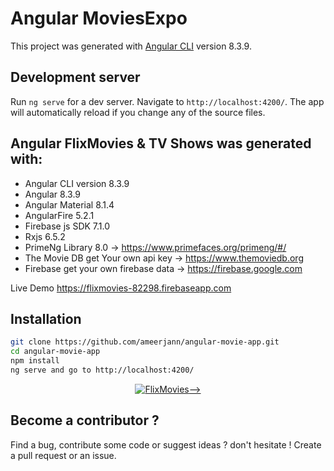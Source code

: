 # Angular MoviesExpo

This project was generated with [Angular CLI](https://github.com/angular/angular-cli) version 8.3.9.

## Development server

Run `ng serve` for a dev server. Navigate to `http://localhost:4200/`. The app will automatically reload if you change any of the source files.

## Angular  FlixMovies & TV Shows was generated with:

- Angular CLI version 8.3.9
- Angular 8.3.9
- Angular Material 8.1.4
- AngularFire 5.2.1
- Firebase js SDK 7.1.0
- Rxjs 6.5.2
- PrimeNg Library 8.0 -> https://www.primefaces.org/primeng/#/
- The Movie DB get Your own api key -> https://www.themoviedb.org
- Firebase get your own firebase data -> https://firebase.google.com

Live Demo https://flixmovies-82298.firebaseapp.com


## Installation

```bash
git clone https://github.com/ameerjann/angular-movie-app.git
cd angular-movie-app
npm install
ng serve and go to http://localhost:4200/
```

<p align="center">
    <a href="https://flixmovies-82298.firebaseapp.com">
       <!--> <img src="https://github.com/abidakram01/FlixMovies/blob/master/moviesScreen.png" alt="FlixMovies" />-->
    </a>
</p>

## Become a contributor ?

Find a bug, contribute some code or suggest ideas ? don't hesitate ! Create a pull request or an issue.
